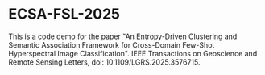 # ECSA-FSL-2025
This is a code demo for the paper "An Entropy-Driven Clustering and Semantic Association Framework for Cross-Domain Few-Shot Hyperspectral Image Classification". IEEE Transactions on Geoscience and Remote Sensing Letters, doi: 10.1109/LGRS.2025.3576715.
